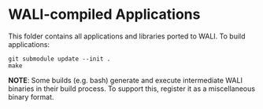 # WALI-compiled Applications

This folder contains all applications and libraries ported to WALI. To build applications:
```shell
git submodule update --init .
make
```

**NOTE**: Some builds (e.g. bash) generate and execute intermediate WALI binaries in their
build process. To support this, register it as a miscellaneous binary format. 
